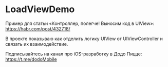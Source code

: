 # LoadViewDemo

Пример для статьи «Контроллер, полегче! Выносим код в UIView»: https://habr.com/post/432718/

В проекте показываю как отделить логику UIView от UIViewController и связать их взаимодействие. 

Подписывайтесь на канал про iOS-разработку в Додо Пицце: https://t.me/dodoMobile
